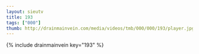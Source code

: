 ```yaml
--- 
layout: sieutv
title: 193
tags: ["000"]
thumb: http://drainmainvein.com/media/videos/tmb/000/000/193/player.jpg
---
```

{% include drainmainvein key="193" %} 
